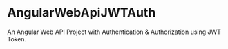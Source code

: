 # AngularWebApiJWTAuth
An Angular Web API Project with Authentication &amp; Authorization using JWT Token.
